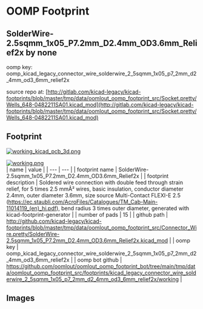 # OOMP Footprint  
## SolderWire-2.5sqmm_1x05_P7.2mm_D2.4mm_OD3.6mm_Relief2x  by none  
  
oomp key: oomp_kicad_legacy_connector_wire_solderwire_2_5sqmm_1x05_p7_2mm_d2_4mm_od3_6mm_relief2x  
  
source repo at: [http://gitlab.com/kicad-legacy/kicad-footprints/blob/master/tmp/data/oomlout_oomp_footprint_src/Socket.pretty/Wells_648-0482211SA01.kicad_mod](http://gitlab.com/kicad-legacy/kicad-footprints/blob/master/tmp/data/oomlout_oomp_footprint_src/Socket.pretty/Wells_648-0482211SA01.kicad_mod)  
## Footprint  
  
[![working_kicad_pcb_3d.png](working_kicad_pcb_3d_600.png)](working_kicad_pcb_3d.png)  
  
[![working.png](working_600.png)](working.png)  
| name | value | 
| --- | --- | 
| footprint name | SolderWire-2.5sqmm_1x05_P7.2mm_D2.4mm_OD3.6mm_Relief2x | 
| footprint description | Soldered wire connection with double feed through strain relief, for 5 times 2.5 mmÂ² wires, basic insulation, conductor diameter 2.4mm, outer diameter 3.6mm, size source Multi-Contact FLEXI-E 2.5 (https://ec.staubli.com/AcroFiles/Catalogues/TM_Cab-Main-11014119_(en)_hi.pdf), bend radius 3 times outer diameter, generated with kicad-footprint-generator | 
| number of pads | 15 | 
| github path | http://github.com/kicad-legacy/kicad-footprints/blob/master/tmp/data/oomlout_oomp_footprint_src/Connector_Wire.pretty/SolderWire-2.5sqmm_1x05_P7.2mm_D2.4mm_OD3.6mm_Relief2x.kicad_mod | 
| oomp key | oomp_kicad_legacy_connector_wire_solderwire_2_5sqmm_1x05_p7_2mm_d2_4mm_od3_6mm_relief2x | 
| oomp bot github | https://github.com/oomlout/oomlout_oomp_footprint_bot/tree/main/tmp/data/oomlout_oomp_footprint_src/footprints/kicad_legacy_connector_wire_solderwire_2_5sqmm_1x05_p7_2mm_d2_4mm_od3_6mm_relief2x/working | 
## Images  
